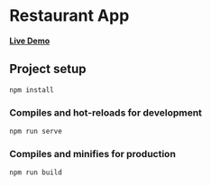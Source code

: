 # Restaurant App
**[Live Demo](https://cs-restaurant-app.netlify.app/)**
## Project setup
```
npm install
```

### Compiles and hot-reloads for development
```
npm run serve
```

### Compiles and minifies for production
```
npm run build
